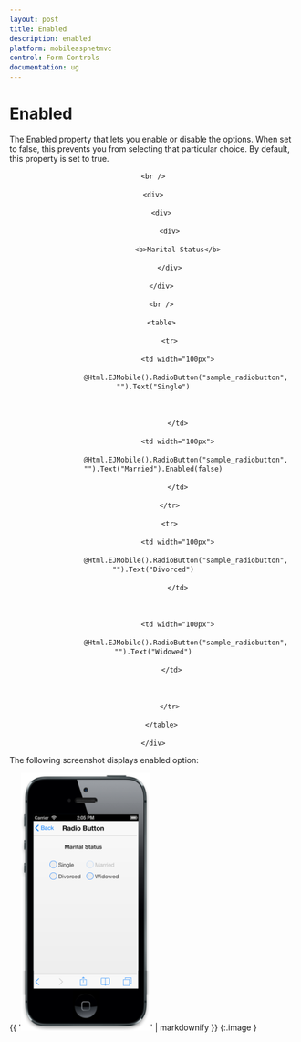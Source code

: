 ```yaml
---
layout: post
title: Enabled
description: enabled
platform: mobileaspnetmvc
control: Form Controls
documentation: ug
---
```


# Enabled

The Enabled property that lets you enable or disable the options. When set to false, this prevents you from selecting that particular choice. By default, this property is set to true.



<div align="center">

    <br />

    <div>

        <div>

            <div>

                <b>Marital Status</b>

            </div>

        </div>

        <br />

        <table>

            <tr>

                <td width="100px">

                    @Html.EJMobile().RadioButton("sample_radiobutton", "").Text("Single")



                </td>

                <td width="100px">

                    @Html.EJMobile().RadioButton("sample_radiobutton", "").Text("Married").Enabled(false)

                </td>

            </tr>

            <tr>

                <td width="100px">

                    @Html.EJMobile().RadioButton("sample_radiobutton", "").Text("Divorced")

                </td>



                <td width="100px">

                    @Html.EJMobile().RadioButton("sample_radiobutton", "").Text("Widowed")

                </td>	



            </tr>

        </table>

    </div>

</div>



The following screenshot displays enabled option:

{{ '![](Enabled_images/Enabled_img1.png)' | markdownify }}
{:.image }


